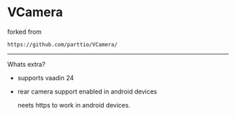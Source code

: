 # VCamera
forked from 
```
https://github.com/parttio/VCamera/
```
------------
Whats extra?
* supports vaadin 24
* rear camera support enabled in android devices

  neets https to work in android devices.
